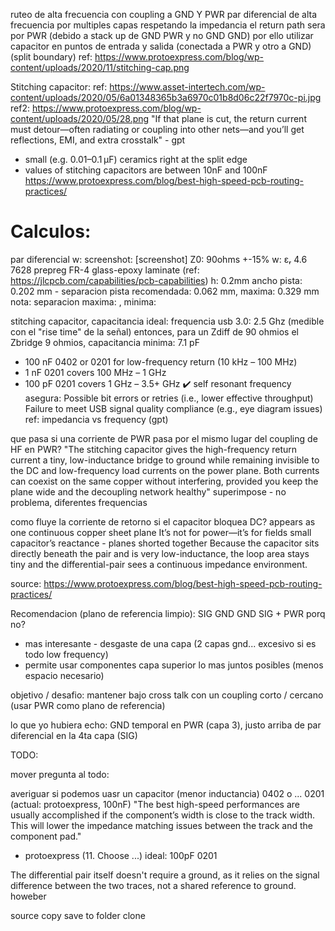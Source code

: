 ruteo de alta frecuencia con coupling a GND Y PWR
par diferencial de alta frecuencia por multiples capas 
respetando la impedancia el return path sera por PWR (debido a stack up de GND PWR y no GND GND)
por ello utilizar capacitor en puntos de entrada y salida (conectada a PWR y otro a GND) (split boundary)
ref: https://www.protoexpress.com/blog/wp-content/uploads/2020/11/stitching-cap.png

Stitching capacitor:
ref: https://www.asset-intertech.com/wp-content/uploads/2020/05/6a01348365b3a6970c01b8d06c22f7970c-pi.jpg
ref2: https://www.protoexpress.com/blog/wp-content/uploads/2020/05/28.png
"If that plane is cut, the return current must detour—often radiating or coupling into other nets—and you’ll get reflections, EMI, and extra crosstalk" - gpt
- small (e.g. 0.01–0.1 µF) ceramics right at the split edge
- values of stitching capacitors are between 10nF and 100nF
https://www.protoexpress.com/blog/best-high-speed-pcb-routing-practices/

# Calculos:
par diferencial w: screenshot:
[screenshot]
Z0: 90ohms +-15%
w: εᵣ 4.6 7628 prepreg FR-4 glass-epoxy laminate (ref: https://jlcpcb.com/capabilities/pcb-capabilities)
h: 0.2mm
ancho pista: 0.202 mm - separacion pista recomendada: 0.062 mm, maxima: 0.329 mm
nota: separacion maxima: , minima:

stitching capacitor, capacitancia ideal: 
frequencia usb 3.0: 2.5 Ghz (medible con el "rise time" de la señal)
entonces, para un Zdiff de 90 ohmios el Zbridge 9 ohmios, capacitancia minima: 7.1 pF
- 100 nF 0402 or 0201	for low-frequency return (10 kHz – 100 MHz)	
- 1 nF 0201	covers 100 MHz – 1 GHz
- 100 pF 0201	covers 1 GHz – 3.5+ GHz ✔️
self resonant frequency
asegura: 
Possible bit errors or retries (i.e., lower effective throughput)
Failure to meet USB signal quality compliance (e.g., eye diagram issues)
ref: impedancia vs frequency (gpt)

que pasa si una corriente de PWR pasa por el mismo lugar del coupling de HF en PWR?
"The stitching capacitor gives the high-frequency return current a tiny, low-inductance bridge to ground while remaining invisible to the DC and low-frequency load currents on the power plane. Both currents can coexist on the same copper without interfering, provided you keep the plane wide and the decoupling network healthy"
superimpose - no problema, diferentes frequencias

como fluye la corriente de retorno si el capacitor bloquea DC?
appears as one continuous copper sheet plane
It’s not for power—it’s for fields
small capacitor’s reactance - planes shorted together
Because the capacitor sits directly beneath the pair and is very low-inductance, the loop area stays tiny and the differential-pair sees a continuous impedance environment.

source: https://www.protoexpress.com/blog/best-high-speed-pcb-routing-practices/

Recomendacion (plano de referencia limpio): SIG GND GND SIG + PWR
porq no?
- mas interesante - desgaste de una capa (2 capas gnd... excesivo si es todo low frequency)
- permite usar componentes capa superior lo mas juntos posibles (menos espacio necesario)

objetivo / desafio: mantener bajo cross talk con un coupling corto / cercano (usar PWR 
como plano de referencia)

lo que yo hubiera echo:
GND temporal en PWR (capa 3), justo arriba de par diferencial en la 4ta capa (SIG)

TODO: 

mover pregunta al todo:

averiguar si podemos uasr un capacitor (menor inductancia) 0402 o ... 0201 (actual: protoexpress, 100nF)
"The best high-speed performances are usually accomplished if the component’s width is close to the track width. This will lower the impedance matching issues between the track and the component pad."
- protoexpress (11. Choose ...)
ideal: 100pF 0201

The differential pair itself doesn't require a ground, as it relies on the signal difference between the two traces, not a shared reference to ground. howeber

source copy save to folder clone
